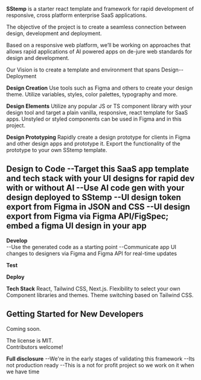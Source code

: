 **SStemp** is a starter react template and framework for rapid development of responsive, cross platform enterprise SaaS applications.   

The objective of the project is to create a seamless connection between design, development and deployment.  

Based on a responsive web platform, we’ll be working on approaches that allows rapid applications of AI powered apps on de-jure web standards for design and development.

Our Vision is to create a template and environment that spans Design--Deployment

**Design Creation**  Use tools such as Figma and others to create your design theme.  Utilize variables, styles, color palettes, typography and more.  

**Design Elements**  Utilize any popular JS or TS component library with your design tool and target a plain vanilla, responsive, react template for SaaS apps.
                                       Unstyled or styled components can be used in Figma and in this project.

**Design Prototyping**  Rapidly create a design prototype for clients in Figma and other design apps and prototype it. Export the functionality of the prototype to your own SStemp template.

**Design to Code**
--Target this SaaS app template and tech stack with your UI designs for rapid dev with or without AI
--Use AI code gen with your design deployed to SStemp
--UI design token export from Figma in JSON and CSS
--UI design export from Figma via Figma API/FigSpec; embed a figma UI design in your app
--
**Develop**  
--Use the generated code as a starting point
--Communicate app UI changes to designers via Figma and Figma API for real-time updates

**Test**

**Deploy**

**Tech Stack**
 React, Tailwind CSS, Next.js.  Flexibility to select your own Component libraries and themes.  Theme switching based on Tailwind CSS.

## Getting Started for New Developers

Coming soon.

The license is MIT.  
Contributors welcome!

**Full disclosure**
--We're in the early stages of validating this framework
--Its not production ready
--This is a not for profit project so we work on it when we have time